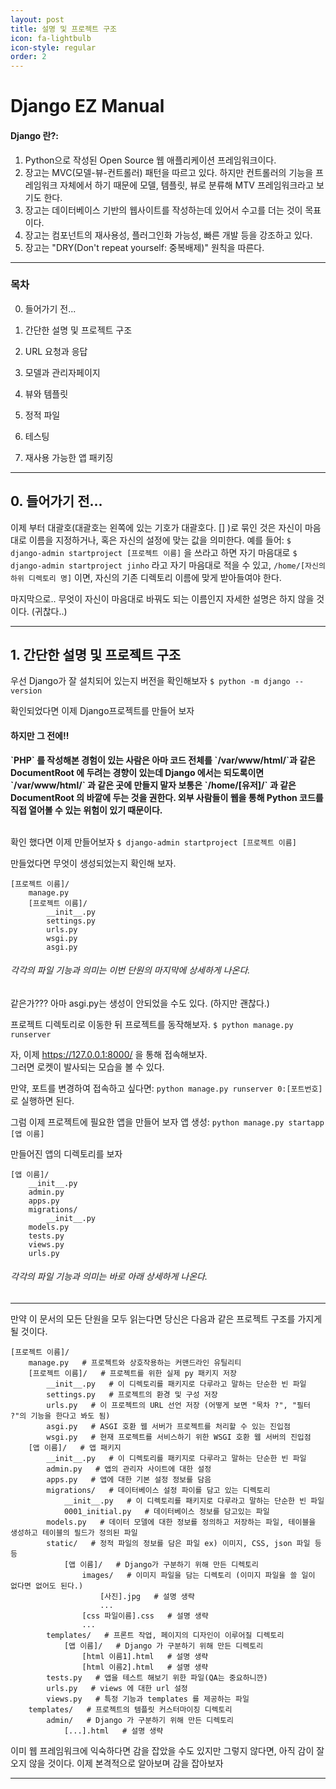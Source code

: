```yaml
---
layout: post
title: 설명 및 프로젝트 구조
icon: fa-lightbulb
icon-style: regular
order: 2
---
```


<h1>Django EZ Manual</h1>

<h4>Django 란?:</h4>

1. Python으로 작성된 Open Source 웹 애플리케이션 프레임워크이다.
2. 장고는 MVC(모델-뷰-컨트롤러) 패턴을 따르고 있다. 하지만 컨트롤러의 기능을 프레임워크 자체에서 하기 때문에
모델, 템플릿, 뷰로 분류해 MTV 프레임워크라고 보기도 한다.
3. 장고는 데이터베이스 기반의 웹사이트를 작성하는데 있어서 수고를 더는 것이 목표이다.
4. 장고는 컴포넌트의 재사용성, 플러그인화 가능성, 빠른 개발 등을 강조하고 있다.
5. 장고는 "DRY(Don't repeat yourself: 중복배제)" 원칙을 따른다.

<hr/>

<h3>목차</h3>

0. 들어가기 전...

1. 간단한 설명 및 프로젝트 구조

2. URL 요청과 응답

3. 모델과 관리자페이지

4. 뷰와 템플릿

5. 정적 파일

6. 테스팅

7. 재사용 가능한 앱 패키징

<hr/>

<h2>0. 들어가기 전...</h2>

이제 부터 대괄호(대괄호는 왼쪽에 있는 기호가 대괄호다. [] )로 묶인 것은 자신이 마음대로 이름을 지정하거나, 혹은 자신의 설정에 맞는 값을 의미한다.
예를 들어:
`$ django-admin startproject [프로젝트 이름]` 을 쓰라고 하면
자기 마음대로
`$ django-admin startproject jinho` 라고 자기 마음대로 적을 수 있고,
`/home/[자신의 하위 디렉토리 명]` 이면,
자신의 기존 디렉토리 이름에 맞게 받아들여야 한다.

마지막으로..
무엇이 자신이 마음대로 바꿔도 되는 이름인지 자세한 설명은 하지 않을 것이다. (귀찮다..)

<hr/>

<h2>1. 간단한 설명 및 프로젝트 구조</h2>

우선 Django가 잘 설치되어 있는지 버전을 확인해보자
`$ python -m django --version`

확인되었다면 이제 Django프로젝트를 만들어 보자

<h4>하지만 그 전에!!</h4>

<strong>
`PHP` 를 작성해본 경험이 있는 사람은 아마 코드 전체를 `/var/www/html/`과 같은
DocumentRoot 에 두려는 경향이 있는데
Django 에서는 되도록이면 `/var/www/html/` 과 같은 곳에 만들지 말자
보통은 `/home/[유저]/` 과 같은 DocumentRoot 의 바깥에 두는 것을 권한다.
외부 사람들이 웹을 통해 Python 코드를 직접 열어볼 수 있는 위험이 있기 때문이다.
</strong>

<br>
<br>

확인 했다면 이제 만들어보자
`$ django-admin startproject [프로젝트 이름]`


만들었다면 무엇이 생성되었는지 확인해 보자.
```text
[프로젝트 이름]/
    manage.py
    [프로젝트 이름]/
        __init__.py
        settings.py
        urls.py
        wsgi.py
        asgi.py
```

<h6>각각의 파일 기능과 의미는 이번 단원의 마지막에 상세하게 나온다.</h6>

같은가??? 아마 asgi.py는 생성이 안되었을 수도 있다. (하지만 괜찮다.)

프로젝트 디렉토리로 이동한 뒤 프로젝트를 동작해보자.
`$ python manage.py runserver`

자, 이제 https://127.0.0.1:8000/ 을 통해 접속해보자.  
그러면 로켓이 발사되는 모습을 볼 수 있다.  

만약, 포트를 변경하여 접속하고 싶다면: `python manage.py runserver 0:[포트번호]` 로 실행하면 된다.

그럼 이제 프로젝트에 필요한 앱을 만들어 보자
앱 생성: `python manage.py startapp [앱 이름]`

만들어진 앱의 디렉토리를 보자

```text
[앱 이름]/
    __init__.py
    admin.py
    apps.py
    migrations/
        __init__.py
    models.py
    tests.py
    views.py
    urls.py
```

<h6>각각의 파일 기능과 의미는 바로 아래 상세하게 나온다.</h2>

<hr/>

만약 이 문서의 모든 단원을 모두 읽는다면 당신은 다음과 같은 프로젝트 구조를 가지게 될 것이다.

```text
[프로젝트 이름]/
    manage.py   # 프로젝트와 상호작용하는 커맨드라인 유틸리티
    [프로젝트 이름]/   # 프로젝트를 위한 실제 py 패키지 저장
        __init__.py   # 이 디렉토리를 패키지로 다루라고 말하는 단순한 빈 파일
        settings.py   # 프로젝트의 환경 및 구성 저장
        urls.py   # 이 프로젝트의 URL 선언 저장 (어떻게 보면 "목차 ?", "필터 ?"의 기능을 한다고 봐도 됨)
        asgi.py   # ASGI 호환 웹 서버가 프로젝트를 처리할 수 있는 진입점
        wsgi.py   # 현재 프로젝트를 서비스하기 위한 WSGI 호환 웹 서버의 진입점
    [앱 이름]/   # 앱 패키지
        __init__.py   # 이 디렉토리를 패키지로 다루라고 말하는 단순한 빈 파일
        admin.py   # 앱의 관리자 사이트에 대한 설정
        apps.py   # 앱에 대한 기본 설정 정보를 담음
        migrations/   # 데이터베이스 설정 파이를 담고 있는 디렉토리
            __init__.py   # 이 디렉토리를 패키지로 다루라고 말하는 단순한 빈 파일
            0001_initial.py   # 데이터베이스 정보를 담고있는 파일
        models.py   # 데이터 모델에 대한 정보를 정의하고 저장하는 파일, 테이블을 생성하고 테이블의 필드가 정의된 파일
        static/   # 정적 파일의 정보를 담은 파일 ex) 이미지, CSS, json 파일 등등
            [앱 이름]/   # Django가 구분하기 위해 만든 디렉토리
                images/   # 이미지 파일을 담는 디렉토리 (이미지 파일을 쓸 일이 없다면 없어도 된다.)
                    [사진].jpg   # 설명 생략
                    ...
                [css 파일이름].css   # 설명 생략
                ...
        templates/   # 프론트 작업, 페이지의 디자인이 이루어질 디렉토리
            [앱 이름]/   # Django 가 구분하기 위해 만든 디렉토리
                [html 이름1].html   # 설명 생략
                [html 이름2].html   # 설명 생략
        tests.py   # 앱을 테스트 해보기 위한 파일(QA는 중요하니깐)
        urls.py   # views 에 대한 url 설정
        views.py   # 특정 기능과 templates 를 제공하는 파일
    templates/   # 프로젝트의 템플릿 커스터마이징 디렉토리
        admin/   # Django 가 구분하기 위해 만든 디렉토리
            [...].html   # 설명 생략
```

이미 웹 프레임워크에 익숙하다면 감을 잡았을 수도 있지만 그렇지 않다면,
아직 감이 잘 오지 않을 것이다.
이제 본격적으로 알아보며 감을 잡아보자

<hr/>